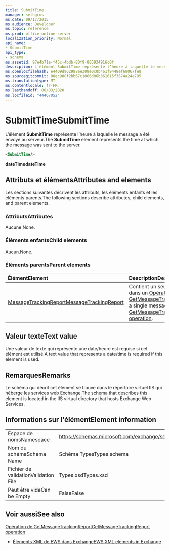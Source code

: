 ```yaml
---
title: SubmitTime
manager: sethgros
ms.date: 09/17/2015
ms.audience: Developer
ms.topic: reference
ms.prod: office-online-server
localization_priority: Normal
api_name:
- SubmitTime
api_type:
- schema
ms.assetid: 97e4b71e-f45c-4bdb-80f9-805934916c0f
description: L’élément SubmitTime représente l’heure à laquelle le message a été envoyé au serveur.
ms.openlocfilehash: e4409d962988ee308e0c0b461f9448ef68067fe8
ms.sourcegitcommit: 88ec988f2bb67c1866d06b361615f3674a24e795
ms.translationtype: MT
ms.contentlocale: fr-FR
ms.lasthandoff: 06/03/2020
ms.locfileid: "44467052"
---
```

# <a name="submittime"></a><span data-ttu-id="850ff-103">SubmitTime</span><span class="sxs-lookup"><span data-stu-id="850ff-103">SubmitTime</span></span>

<span data-ttu-id="850ff-104">L’élément **SubmitTime** représente l’heure à laquelle le message a été envoyé au serveur.</span><span class="sxs-lookup"><span data-stu-id="850ff-104">The **SubmitTime** element represents the time at which the message was sent to the server.</span></span> 
  
```XML
<SubmitTime/>
```

 <span data-ttu-id="850ff-105">**dateTime**</span><span class="sxs-lookup"><span data-stu-id="850ff-105">**dateTime**</span></span>
## <a name="attributes-and-elements"></a><span data-ttu-id="850ff-106">Attributs et éléments</span><span class="sxs-lookup"><span data-stu-id="850ff-106">Attributes and elements</span></span>

<span data-ttu-id="850ff-107">Les sections suivantes décrivent les attributs, les éléments enfants et les éléments parents.</span><span class="sxs-lookup"><span data-stu-id="850ff-107">The following sections describe attributes, child elements, and parent elements.</span></span>
  
### <a name="attributes"></a><span data-ttu-id="850ff-108">Attributs</span><span class="sxs-lookup"><span data-stu-id="850ff-108">Attributes</span></span>

<span data-ttu-id="850ff-109">Aucune.</span><span class="sxs-lookup"><span data-stu-id="850ff-109">None.</span></span>
  
### <a name="child-elements"></a><span data-ttu-id="850ff-110">Éléments enfants</span><span class="sxs-lookup"><span data-stu-id="850ff-110">Child elements</span></span>

<span data-ttu-id="850ff-111">Aucun.</span><span class="sxs-lookup"><span data-stu-id="850ff-111">None.</span></span>
  
### <a name="parent-elements"></a><span data-ttu-id="850ff-112">Éléments parents</span><span class="sxs-lookup"><span data-stu-id="850ff-112">Parent elements</span></span>

|<span data-ttu-id="850ff-113">**Élément**</span><span class="sxs-lookup"><span data-stu-id="850ff-113">**Element**</span></span>|<span data-ttu-id="850ff-114">**Description**</span><span class="sxs-lookup"><span data-stu-id="850ff-114">**Description**</span></span>|
|:-----|:-----|
|[<span data-ttu-id="850ff-115">MessageTrackingReport</span><span class="sxs-lookup"><span data-stu-id="850ff-115">MessageTrackingReport</span></span>](messagetrackingreport.md) <br/> |<span data-ttu-id="850ff-116">Contient un seul message renvoyé dans un [Opération de GetMessageTrackingReport](getmessagetrackingreport-operation.md).</span><span class="sxs-lookup"><span data-stu-id="850ff-116">Contains a single message that is returned in a [GetMessageTrackingReport operation](getmessagetrackingreport-operation.md).</span></span>  <br/> |
   
## <a name="text-value"></a><span data-ttu-id="850ff-117">Valeur texte</span><span class="sxs-lookup"><span data-stu-id="850ff-117">Text value</span></span>

<span data-ttu-id="850ff-118">Une valeur de texte qui représente une date/heure est requise si cet élément est utilisé.</span><span class="sxs-lookup"><span data-stu-id="850ff-118">A text value that represents a date/time is required if this element is used.</span></span>
  
## <a name="remarks"></a><span data-ttu-id="850ff-119">Remarques</span><span class="sxs-lookup"><span data-stu-id="850ff-119">Remarks</span></span>

<span data-ttu-id="850ff-120">Le schéma qui décrit cet élément se trouve dans le répertoire virtuel IIS qui héberge les services web Exchange.</span><span class="sxs-lookup"><span data-stu-id="850ff-120">The schema that describes this element is located in the IIS virtual directory that hosts Exchange Web Services.</span></span>
  
## <a name="element-information"></a><span data-ttu-id="850ff-121">Informations sur l'élément</span><span class="sxs-lookup"><span data-stu-id="850ff-121">Element information</span></span>

|||
|:-----|:-----|
|<span data-ttu-id="850ff-122">Espace de noms</span><span class="sxs-lookup"><span data-stu-id="850ff-122">Namespace</span></span>  <br/> |https://schemas.microsoft.com/exchange/services/2006/types  <br/> |
|<span data-ttu-id="850ff-123">Nom du schéma</span><span class="sxs-lookup"><span data-stu-id="850ff-123">Schema Name</span></span>  <br/> |<span data-ttu-id="850ff-124">Schéma Types</span><span class="sxs-lookup"><span data-stu-id="850ff-124">Types schema</span></span>  <br/> |
|<span data-ttu-id="850ff-125">Fichier de validation</span><span class="sxs-lookup"><span data-stu-id="850ff-125">Validation File</span></span>  <br/> |<span data-ttu-id="850ff-126">Types.xsd</span><span class="sxs-lookup"><span data-stu-id="850ff-126">Types.xsd</span></span>  <br/> |
|<span data-ttu-id="850ff-127">Peut être vide</span><span class="sxs-lookup"><span data-stu-id="850ff-127">Can be Empty</span></span>  <br/> |<span data-ttu-id="850ff-128">False</span><span class="sxs-lookup"><span data-stu-id="850ff-128">False</span></span>  <br/> |
   
## <a name="see-also"></a><span data-ttu-id="850ff-129">Voir aussi</span><span class="sxs-lookup"><span data-stu-id="850ff-129">See also</span></span>



[<span data-ttu-id="850ff-130">Opération de GetMessageTrackingReport</span><span class="sxs-lookup"><span data-stu-id="850ff-130">GetMessageTrackingReport operation</span></span>](getmessagetrackingreport-operation.md)


- [<span data-ttu-id="850ff-131">Éléments XML de EWS dans Exchange</span><span class="sxs-lookup"><span data-stu-id="850ff-131">EWS XML elements in Exchange</span></span>](ews-xml-elements-in-exchange.md)


